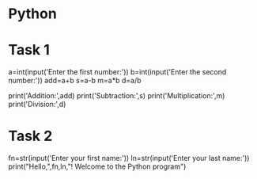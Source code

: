 # Python

# Task 1
a=int(input('Enter the first number:'))
b=int(input('Enter the second number:'))
add=a+b
s=a-b
m=a*b
d=a/b

print('Addition:',add)
print('Subtraction:',s)
print('Multiplication:',m)
print('Division:',d)



# Task 2

fn=str(input('Enter your first name:'))
ln=str(input('Enter your last name:'))
print("Hello,",fn,ln,"! Welcome to the Python program")
